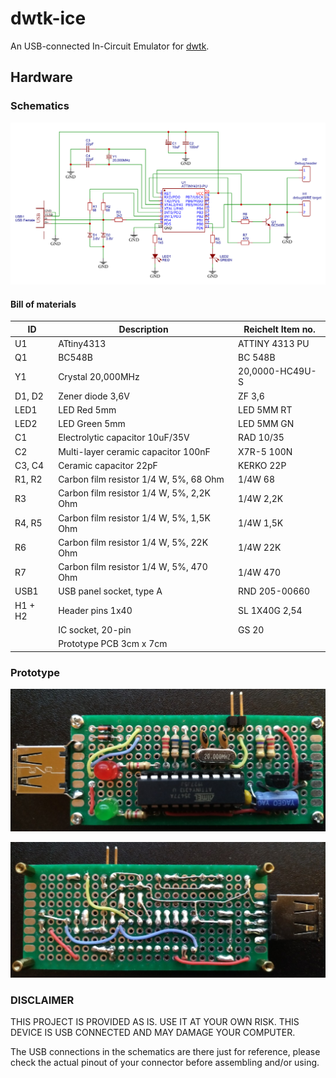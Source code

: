 # dwtk-ice

An USB-connected In-Circuit Emulator for [dwtk](https://github.com/rafaelmartins/dwtk).


## Hardware

### Schematics

![dwtk-ice schematics](/images/schematics.png)

#### Bill of materials

ID | Description | Reichelt Item no.
-- | ----------- | -----------------
U1 | ATtiny4313 | ATTINY 4313 PU
Q1 | BC548B | BC 548B
Y1 | Crystal 20,000MHz | 20,0000-HC49U-S
D1, D2 | Zener diode 3,6V | ZF 3,6
LED1 | LED Red 5mm | LED 5MM RT
LED2 | LED Green 5mm | LED 5MM GN
C1 | Electrolytic capacitor 10uF/35V | RAD 10/35
C2 | Multi-layer ceramic capacitor 100nF | X7R-5 100N
C3, C4 | Ceramic capacitor 22pF | KERKO 22P
R1, R2 | Carbon film resistor 1/4 W, 5%, 68 Ohm| 1/4W 68
R3 | Carbon film resistor 1/4 W, 5%, 2,2K Ohm | 1/4W 2,2K
R4, R5 | Carbon film resistor 1/4 W, 5%, 1,5K Ohm | 1/4W 1,5K
R6 | Carbon film resistor 1/4 W, 5%, 22K Ohm | 1/4W 22K
R7 | Carbon film resistor 1/4 W, 5%, 470 Ohm | 1/4W 470
USB1 | USB panel socket, type A | RND 205-00660
H1 + H2 | Header pins 1x40 | SL 1X40G 2,54
&nbsp; | IC socket, 20-pin | GS 20
&nbsp; | Prototype PCB 3cm x 7cm | &nbsp;

### Prototype

![dwtk-ice prototype front](/images/prototype-front.jpg)

![dwtk-ice prototype back](/images/prototype-back.jpg)

### DISCLAIMER

THIS PROJECT IS PROVIDED AS IS. USE IT AT YOUR OWN RISK. THIS DEVICE IS USB CONNECTED AND MAY DAMAGE YOUR COMPUTER.

The USB connections in the schematics are there just for reference, please check the actual pinout of your connector before assembling and/or using.
